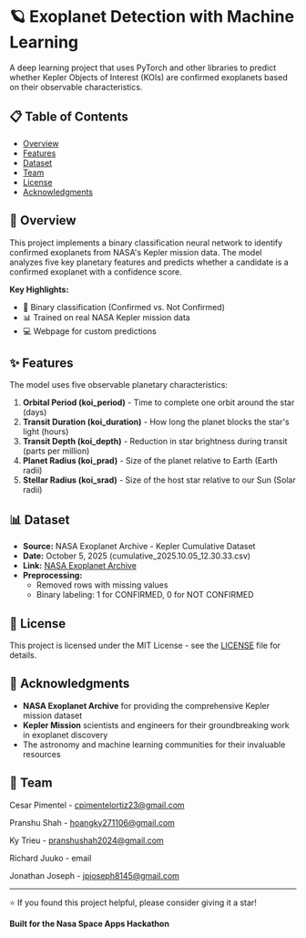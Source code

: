 # 🪐 Exoplanet Detection with Machine Learning

A deep learning project that uses PyTorch and other libraries to predict whether Kepler Objects of Interest (KOIs) are confirmed exoplanets based on their observable characteristics.

## 📋 Table of Contents
- [Overview](#overview)
- [Features](#features)
- [Dataset](#dataset)
- [Team](#team)
- [License](#license)
- [Acknowledgments](#acknowledgments)

## 🌟 Overview

This project implements a binary classification neural network to identify confirmed exoplanets from NASA's Kepler mission data. The model analyzes five key planetary features and predicts whether a candidate is a confirmed exoplanet with a confidence score.

**Key Highlights:**
- 🎯 Binary classification (Confirmed vs. Not Confirmed)
- 📊 Trained on real NASA Kepler mission data
- 💻 Webpage for custom predictions

## ✨ Features

The model uses five observable planetary characteristics:

1. **Orbital Period (koi_period)** - Time to complete one orbit around the star (days)
2. **Transit Duration (koi_duration)** - How long the planet blocks the star's light (hours)
3. **Transit Depth (koi_depth)** - Reduction in star brightness during transit (parts per million)
4. **Planet Radius (koi_prad)** - Size of the planet relative to Earth (Earth radii)
5. **Stellar Radius (koi_srad)** - Size of the host star relative to our Sun (Solar radii)

## 📊 Dataset

- **Source:** NASA Exoplanet Archive - Kepler Cumulative Dataset
- **Date:** October 5, 2025 (cumulative_2025.10.05_12.30.33.csv)
- **Link:** [NASA Exoplanet Archive](https://exoplanetarchive.ipac.caltech.edu/)
- **Preprocessing:** 
  - Removed rows with missing values
  - Binary labeling: 1 for CONFIRMED, 0 for NOT CONFIRMED

## 📄 License

This project is licensed under the MIT License - see the [LICENSE](LICENSE) file for details.

## 🙏 Acknowledgments

- **NASA Exoplanet Archive** for providing the comprehensive Kepler mission dataset
- **Kepler Mission** scientists and engineers for their groundbreaking work in exoplanet discovery
- The astronomy and machine learning communities for their invaluable resources

## 📧 Team

Cesar Pimentel - cpimentelortiz23@gmail.com

Pranshu Shah - hoangky271106@gmail.com

Ky Trieu - pranshushah2024@gmail.com

Richard Juuko - email

Jonathan Joseph - jpjoseph8145@gmail.com

---

⭐ If you found this project helpful, please consider giving it a star!

**Built for the Nasa Space Apps Hackathon**
